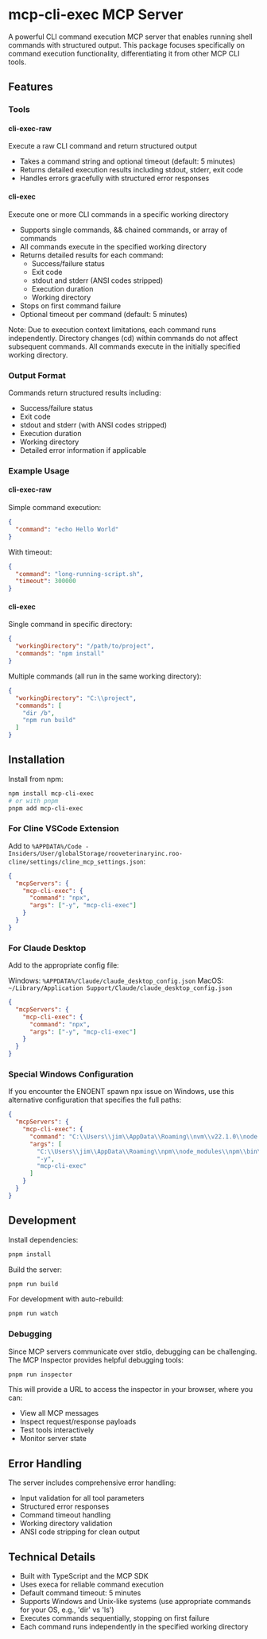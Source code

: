 # mcp-cli-exec MCP Server

A powerful CLI command execution MCP server that enables running shell commands with structured output. This package focuses specifically on command execution functionality, differentiating it from other MCP CLI tools.

## Features

### Tools

#### cli-exec-raw
Execute a raw CLI command and return structured output
- Takes a command string and optional timeout (default: 5 minutes)
- Returns detailed execution results including stdout, stderr, exit code
- Handles errors gracefully with structured error responses

#### cli-exec
Execute one or more CLI commands in a specific working directory
- Supports single commands, && chained commands, or array of commands
- All commands execute in the specified working directory
- Returns detailed results for each command:
  - Success/failure status
  - Exit code
  - stdout and stderr (ANSI codes stripped)
  - Execution duration
  - Working directory
- Stops on first command failure
- Optional timeout per command (default: 5 minutes)

Note: Due to execution context limitations, each command runs independently. Directory changes (cd) within commands do not affect subsequent commands. All commands execute in the initially specified working directory.

### Output Format

Commands return structured results including:
- Success/failure status
- Exit code
- stdout and stderr (with ANSI codes stripped)
- Execution duration
- Working directory
- Detailed error information if applicable

### Example Usage

#### cli-exec-raw
Simple command execution:
```json
{
  "command": "echo Hello World"
}
```

With timeout:
```json
{
  "command": "long-running-script.sh",
  "timeout": 300000
}
```

#### cli-exec
Single command in specific directory:
```json
{
  "workingDirectory": "/path/to/project",
  "commands": "npm install"
}
```

Multiple commands (all run in the same working directory):
```json
{
  "workingDirectory": "C:\\project",
  "commands": [
    "dir /b",
    "npm run build"
  ]
}
```

## Installation

Install from npm:
```bash
npm install mcp-cli-exec
# or with pnpm
pnpm add mcp-cli-exec
```

### For Cline VSCode Extension

Add to `%APPDATA%/Code - Insiders/User/globalStorage/rooveterinaryinc.roo-cline/settings/cline_mcp_settings.json`:

```json
{
  "mcpServers": {
    "mcp-cli-exec": {
      "command": "npx",
      "args": ["-y", "mcp-cli-exec"]
    }
  }
}
```

### For Claude Desktop

Add to the appropriate config file:

Windows: `%APPDATA%/Claude/claude_desktop_config.json`
MacOS: `~/Library/Application Support/Claude/claude_desktop_config.json`

```json
{
  "mcpServers": {
    "mcp-cli-exec": {
      "command": "npx",
      "args": ["-y", "mcp-cli-exec"]
    }
  }
}
```

### Special Windows Configuration

If you encounter the ENOENT spawn npx issue on Windows, use this alternative configuration that specifies the full paths:

```json
{
  "mcpServers": {
    "mcp-cli-exec": {
      "command": "C:\\Users\\jim\\AppData\\Roaming\\nvm\\v22.1.0\\node.exe",
      "args": [
        "C:\\Users\\jim\\AppData\\Roaming\\npm\\node_modules\\npm\\bin\\npx-cli.js",
        "-y",
        "mcp-cli-exec"
      ]
    }
  }
}
```

## Development

Install dependencies:
```bash
pnpm install
```

Build the server:
```bash
pnpm run build
```

For development with auto-rebuild:
```bash
pnpm run watch
```

### Debugging

Since MCP servers communicate over stdio, debugging can be challenging. The MCP Inspector provides helpful debugging tools:

```bash
pnpm run inspector
```

This will provide a URL to access the inspector in your browser, where you can:
- View all MCP messages
- Inspect request/response payloads
- Test tools interactively
- Monitor server state

## Error Handling

The server includes comprehensive error handling:
- Input validation for all tool parameters
- Structured error responses
- Command timeout handling
- Working directory validation
- ANSI code stripping for clean output

## Technical Details

- Built with TypeScript and the MCP SDK
- Uses execa for reliable command execution
- Default command timeout: 5 minutes
- Supports Windows and Unix-like systems (use appropriate commands for your OS, e.g., 'dir' vs 'ls')
- Executes commands sequentially, stopping on first failure
- Each command runs independently in the specified working directory
